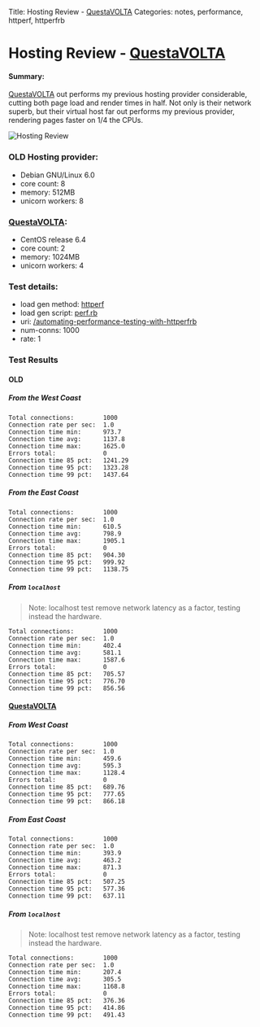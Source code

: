 Title: Hosting Review - [QuestaVOLTA](http://www.questavolta.com)
Categories: notes, performance, httperf, httperfrb

# Hosting Review - [QuestaVOLTA](http://www.questavolta.com)

#### Summary:

[QuestaVOLTA](http://www.questavolta.com) out performs my previous hosting provider considerable, cutting both page load and render times in half. Not only is their network superb, but their virtual host far out performs my previous provider, rendering pages faster on 1/4 the CPUs.

![Hosting Review](http://mervine.net/hosting_review.png)


### OLD Hosting provider:

- Debian GNU/Linux 6.0
- core count: 8
- memory: 512MB
- unicorn workers: 8

### [QuestaVOLTA](http://www.questavolta.com):

- CentOS release 6.4
- core count: 2
- memory: 1024MB
- unicorn workers: 4


### Test details:

- load gen method: [httperf](http://github.com/jmervine/httperf)
- load gen script: [perf.rb](https://gist.github.com/jmervine/5258983)
- uri: [/automating-performance-testing-with-httperfrb](/automating-performance-testing-with-httperfrb)
- num-conns: 1000
- rate: 1

### Test Results

#### OLD

##### From the West Coast

    Total connections:        1000
    Connection rate per sec:  1.0
    Connection time min:      973.7
    Connection time avg:      1137.8
    Connection time max:      1625.0
    Errors total:             0
    Connection time 85 pct:   1241.29
    Connection time 95 pct:   1323.28
    Connection time 99 pct:   1437.64

##### From the East Coast

    Total connections:        1000
    Connection rate per sec:  1.0
    Connection time min:      610.5
    Connection time avg:      798.9
    Connection time max:      1905.1
    Errors total:             0
    Connection time 85 pct:   904.30
    Connection time 95 pct:   999.92
    Connection time 99 pct:   1138.75

##### From `localhost`

> Note: localhost test remove network latency as a factor, testing instead the hardware.

    Total connections:        1000
    Connection rate per sec:  1.0
    Connection time min:      402.4
    Connection time avg:      581.1
    Connection time max:      1587.6
    Errors total:             0
    Connection time 85 pct:   705.57
    Connection time 95 pct:   776.70
    Connection time 99 pct:   856.56

#### [QuestaVOLTA](http://www.questavolta.com)

##### From West Coast

    Total connections:        1000
    Connection rate per sec:  1.0
    Connection time min:      459.6
    Connection time avg:      595.3
    Connection time max:      1128.4
    Errors total:             0
    Connection time 85 pct:   689.76
    Connection time 95 pct:   777.65
    Connection time 99 pct:   866.18

##### From East Coast

    Total connections:        1000
    Connection rate per sec:  1.0
    Connection time min:      393.9
    Connection time avg:      463.2
    Connection time max:      871.3
    Errors total:             0
    Connection time 85 pct:   507.25
    Connection time 95 pct:   577.36
    Connection time 99 pct:   637.11

##### From `localhost`

> Note: localhost test remove network latency as a factor, testing instead the hardware.

    Total connections:        1000
    Connection rate per sec:  1.0
    Connection time min:      207.4
    Connection time avg:      305.5
    Connection time max:      1168.8
    Errors total:             0
    Connection time 85 pct:   376.36
    Connection time 95 pct:   414.86
    Connection time 99 pct:   491.43

